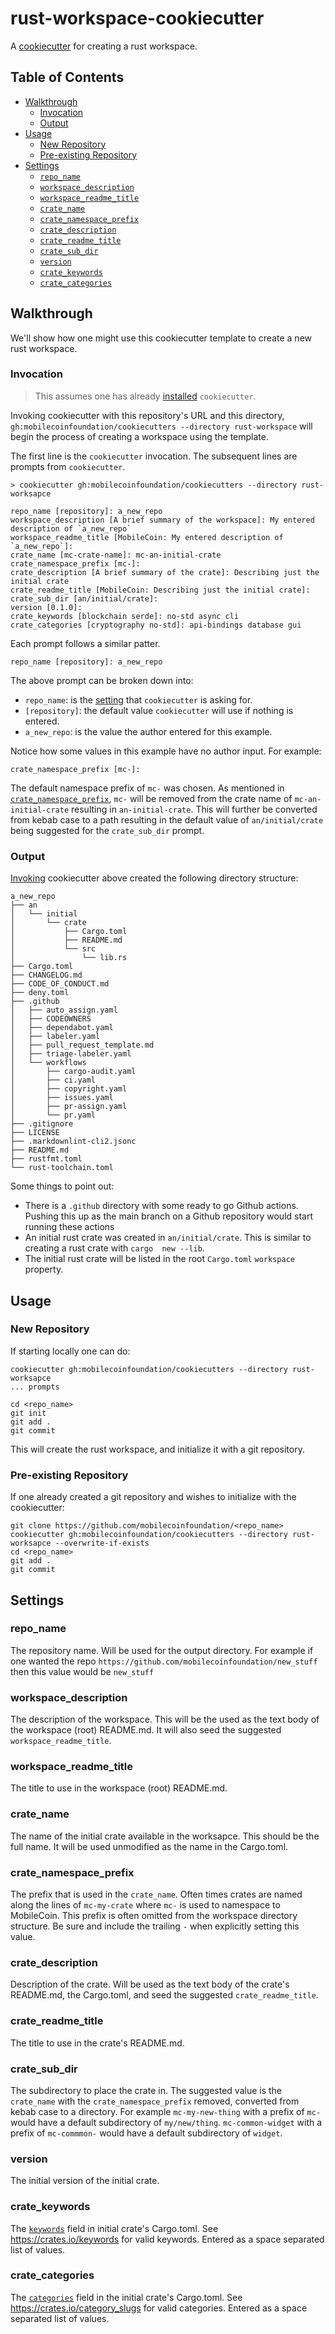 # rust-workspace-cookiecutter

A [cookiecutter](https://cookiecutter.readthedocs.io/en/latest/) for creating a
rust workspace.

## Table of Contents

- [Walkthrough](#walkthrough)
  - [Invocation](#invocation)
  - [Output](#output)
- [Usage](#usage)
  - [New Repository](#new-repository)
  - [Pre-existing Repository](#pre-existing-repository)
- [Settings](#settings)
  - [`repo_name`](#repo\_name)
  - [`workspace_description`](#workspace\_description)
  - [`workspace_readme_title`](#workspace\_readme\_title)
  - [`crate_name`](#crate\_name)
  - [`crate_namespace_prefix`](#crate\_namespace\_prefix)
  - [`crate_description`](#crate\_description)
  - [`crate_readme_title`](#crate\_readme\_title)
  - [`crate_sub_dir`](#crate\_sub\_dir)
  - [`version`](#version)
  - [`crate_keywords`](#crate\_keywords)
  - [`crate_categories`](#crate\_categories)

## Walkthrough

We'll show how one might use this cookiecutter template to create a new rust
workspace.

### Invocation

> This assumes one has already [installed](/README.md/#installing-cookiecutter)
> `cookiecutter`.

Invoking cookiecutter with this repository's URL and this directory,
`gh:mobilecoinfoundation/cookiecutters --directory rust-workspace` will begin
the process of creating a workspace using the template.  

The first line is the `cookiecutter` invocation. The subsequent lines are
prompts from `cookiecutter`.

```console
> cookiecutter gh:mobilecoinfoundation/cookiecutters --directory rust-worksapce

repo_name [repository]: a_new_repo
workspace_description [A brief summary of the workspace]: My entered description of `a_new_repo`
workspace_readme_title [MobileCoin: My entered description of `a_new_repo`]: 
crate_name [mc-crate-name]: mc-an-initial-crate
crate_namespace_prefix [mc-]: 
crate_description [A brief summary of the crate]: Describing just the initial crate
crate_readme_title [MobileCoin: Describing just the initial crate]: 
crate_sub_dir [an/initial/crate]: 
version [0.1.0]: 
crate_keywords [blockchain serde]: no-std async cli
crate_categories [cryptography no-std]: api-bindings database gui
```

Each prompt follows a similar patter.

```console
repo_name [repository]: a_new_repo
```

The above prompt can be broken down into:

- `repo_name`: is the [setting](#settings) that `cookiecutter` is asking for.
- `[repository]`: the default value `cookiecutter` will use if nothing is
  entered.
- `a_new_repo`: is the value the author entered for this example.

Notice how some values in this example have no author input. For example:

```console
crate_namespace_prefix [mc-]: 
```

The default namespace prefix of `mc-` was chosen. As mentioned in
[`crate_namespace_prefix`](#crate\_namespace\_prefix), `mc-` will be removed from
the crate name of `mc-an-initial-crate` resulting in `an-initial-crate`. This
will further be converted from kebab case to a path resulting in the default
value of `an/initial/crate` being suggested for the `crate_sub_dir` prompt.

### Output

[Invoking](#invocation) cookiecutter above created the following directory
structure:

```console
a_new_repo
├── an
│   └── initial
│       └── crate
│           ├── Cargo.toml
│           ├── README.md
│           └── src
│               └── lib.rs
├── Cargo.toml
├── CHANGELOG.md
├── CODE_OF_CONDUCT.md
├── deny.toml
├── .github
│   ├── auto_assign.yaml
│   ├── CODEOWNERS
│   ├── dependabot.yaml
│   ├── labeler.yaml
│   ├── pull_request_template.md
│   ├── triage-labeler.yaml
│   └── workflows
│       ├── cargo-audit.yaml
│       ├── ci.yaml
│       ├── copyright.yaml
│       ├── issues.yaml
│       ├── pr-assign.yaml
│       └── pr.yaml
├── .gitignore
├── LICENSE
├── .markdownlint-cli2.jsonc
├── README.md
├── rustfmt.toml
└── rust-toolchain.toml
```

Some things to point out:

- There is a `.github` directory with some ready to go Github actions.
  Pushing this up as the main branch on a Github repository would start running
  these actions
- An initial rust crate was created in `an/initial/crate`. This is similar to
  creating a rust crate with `cargo  new --lib`.
- The initial rust crate will be listed in the root `Cargo.toml` `workspace`
  property.

## Usage

### New Repository

If starting locally one can do:

```console
cookiecutter gh:mobilecoinfoundation/cookiecutters --directory rust-worksapce
... prompts

cd <repo_name>
git init
git add .
git commit
```

This will create the rust workspace, and initialize it with a git repository.

### Pre-existing Repository

If one already created a git repository and wishes to initialize with the
cookiecutter:

```console
git clone https://github.com/mobilecoinfoundation/<repo_name>
cookiecutter gh:mobilecoinfoundation/cookiecutters --directory rust-worksapce --overwrite-if-exists 
cd <repo_name>
git add .
git commit
```

## Settings

### repo\_name

The repository name. Will be used for the output directory. For example if one
wanted the repo `https://github.com/mobilecoinfoundation/new_stuff` then this
value would be
`new_stuff`

### workspace\_description

The description of the workspace. This will be the used as the text body of the
workspace (root) README.md. It will also seed the suggested
`workspace_readme_title`.

### workspace\_readme\_title

The title to use in the workspace (root) README.md.

### crate\_name

The name of the initial crate available in the worksapce. This should be the
full name. It will be used unmodified as the name in the Cargo.toml.

### crate\_namespace\_prefix

The prefix that is used in the `crate_name`. Often times crates are named along
the lines of `mc-my-crate` where `mc-` is used to namespace to MobileCoin. This
prefix is often omitted from the workspace directory structure. Be sure and
include the trailing `-` when explicitly setting this value.

### crate\_description

Description of the crate. Will be used as the text body of the crate's
README.md, the Cargo.toml, and seed the suggested `crate_readme_title`.

### crate\_readme\_title

The title to use in the crate's README.md.

### crate\_sub\_dir

The subdirectory to place the crate in. The suggested value is
the `crate_name` with the `crate_namespace_prefix` removed, converted from kebab
case to a directory. For example `mc-my-new-thing` with a prefix of `mc-` would
have a default subdirectory of `my/new/thing`. `mc-common-widget` with a prefix
of `mc-commmon-` would have a default subdirectory of `widget`.

### version

The initial version of the initial crate.

### crate\_keywords

The
[`keywords`](https://doc.rust-lang.org/cargo/reference/manifest.html#the-keywords-field)
field in initial crate's Cargo.toml. See <https://crates.io/keywords> for valid
keywords. Entered as a space separated list of values.

### crate\_categories

The
[`categories`](https://doc.rust-lang.org/cargo/reference/manifest.html#the-categories-field)
field in the initial crate's Cargo.toml.  See <https://crates.io/category_slugs>
for valid categories. Entered as a space separated list of values.
